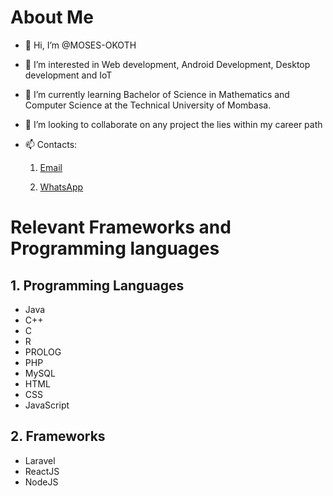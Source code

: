 # About Me
- 👋 Hi, I’m @MOSES-OKOTH
- 👀 I’m interested in Web development, Android Development, Desktop development and IoT
- 🌱 I’m currently learning Bachelor of Science in Mathematics and Computer Science at the Technical University of Mombasa.
- 💞️ I’m looking to collaborate on any project the lies within my career path
- 📫 Contacts:

     1. [Email](mailto:mosesokoth164@gmail.com)

     1. [WhatsApp](https://wa.me/+254714263898)


# Relevant Frameworks and Programming languages
## 1. Programming Languages
- Java
- C++
- C
- R
- PROLOG
- PHP
- MySQL
- HTML
- CSS
- JavaScript

## 2. Frameworks
- Laravel
- ReactJS
- NodeJS

<!---
MOSES-OKOTH/MOSES-OKOTH is a ✨ special ✨ repository because its `README.md` (this file) appears on your GitHub profile.
You can click the Preview link to take a look at your changes.
--->
